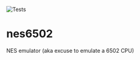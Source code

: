 ![Tests](https://github.com/7thFox/nes6502/actions/workflows/testcases.yml/badge.svg)

# nes6502

NES emulator (aka excuse to emulate a 6502 CPU)
